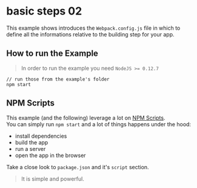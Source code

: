# basic steps 02

This example shows introduces the `Webpack.config.js` file in which to define all the informations relative to the building step for your app.


## How to run the Example

> In order to run the example you need `NodeJS >= 0.12.7`

	// run those from the example's folder
	npm start
	
	
## NPM Scripts

This example (and the following) leverage a lot on [NPM Scripts](https://docs.npmjs.com/misc/scripts).  
You can simply run `npm start` and a lot of things happens under the hood:

- install dependencies
- build the app
- run a server
- open the app in the browser

Take a close look to `package.json` and it's `script` section. 

> It is simple and powerful.